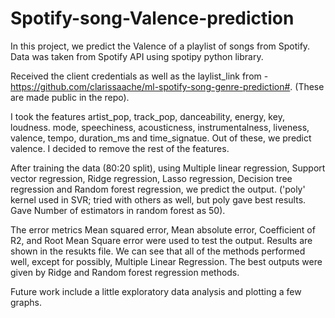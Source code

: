 # Spotify-song-Valence-prediction

In this project, we predict the Valence of a playlist of songs from Spotify. Data was taken from Spotify API using spotipy python library. 

Received the client credentials as well as the laylist_link from - https://github.com/clarissaache/ml-spotify-song-genre-prediction#. (These are made public in the repo).

I took the features artist_pop, track_pop, danceability, energy, key, loudness. mode, speechiness, acousticness, instrumentalness, liveness, valence, tempo, duration_ms and time_signatue. Out of these, we predict valence. I decided to remove the rest of the features. 

After training the data (80:20 split), using Multiple linear regression, Support vector regression, Ridge regression, Lasso regression, Decision tree regression and Random forest regression, we predict the output. ('poly' kernel used in SVR; tried with others as well, but poly gave best results. Gave Number of estimators in random forest as 50). 

The error metrics Mean squared error, Mean absolute error, Coefficient of R2, and Root Mean Square error were used to test the output. Results are shown in the resukts file. We can see that all of the methods performed well, except for possibly, Multiple Linear Regression. The best outputs were given by Ridge and Random forest regression methods.

Future work include a little exploratory data analysis and plotting a few graphs.
